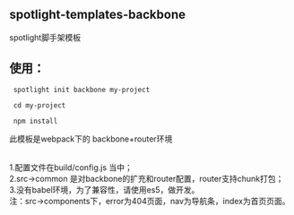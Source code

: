 
## spotlight-templates-backbone
spotlight脚手架模板<br>

## 使用：

     spotlight init backbone my-project

     cd my-project

     npm install

此模板是webpack下的 backbone+router环境<br><br>

1.配置文件在build/config.js 当中；<br>
2.src->common 是对backbone的扩充和router配置，router支持chunk打包；<br>
3.没有babel环境，为了兼容性，请使用es5，做开发。<br>
注：src->components下，error为404页面，nav为导航条，index为首页页面。
